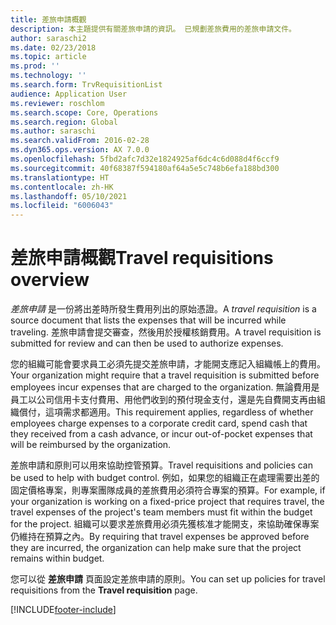 ```yaml
---
title: 差旅申請概觀
description: 本主題提供有關差旅申請的資訊。 已規劃差旅費用的差旅申請文件。
author: saraschi2
ms.date: 02/23/2018
ms.topic: article
ms.prod: ''
ms.technology: ''
ms.search.form: TrvRequisitionList
audience: Application User
ms.reviewer: roschlom
ms.search.scope: Core, Operations
ms.search.region: Global
ms.author: saraschi
ms.search.validFrom: 2016-02-28
ms.dyn365.ops.version: AX 7.0.0
ms.openlocfilehash: 5fbd2afc7d32e1824925af6dc4c6d088d4f6ccf9
ms.sourcegitcommit: 40f68387f594180af64a5e5c748b6efa188bd300
ms.translationtype: HT
ms.contentlocale: zh-HK
ms.lasthandoff: 05/10/2021
ms.locfileid: "6006043"
---
```

# <a name="travel-requisitions-overview"></a><span data-ttu-id="d03eb-104">差旅申請概觀</span><span class="sxs-lookup"><span data-stu-id="d03eb-104">Travel requisitions overview</span></span>

<span data-ttu-id="d03eb-105">*差旅申請* 是一份將出差時所發生費用列出的原始憑證。</span><span class="sxs-lookup"><span data-stu-id="d03eb-105">A *travel requisition* is a source document that lists the expenses that will be incurred while traveling.</span></span> <span data-ttu-id="d03eb-106">差旅申請會提交審查，然後用於授權核銷費用。</span><span class="sxs-lookup"><span data-stu-id="d03eb-106">A travel requisition is submitted for review and can then be used to authorize expenses.</span></span>

<span data-ttu-id="d03eb-107">您的組織可能會要求員工必須先提交差旅申請，才能開支應記入組織帳上的費用。</span><span class="sxs-lookup"><span data-stu-id="d03eb-107">Your organization might require that a travel requisition is submitted before employees incur expenses that are charged to the organization.</span></span> <span data-ttu-id="d03eb-108">無論費用是員工以公司信用卡支付費用、用他們收到的預付現金支付，還是先自費開支再由組織償付，這項需求都適用。</span><span class="sxs-lookup"><span data-stu-id="d03eb-108">This requirement applies, regardless of whether employees charge expenses to a corporate credit card, spend cash that they received from a cash advance, or incur out-of-pocket expenses that will be reimbursed by the organization.</span></span>

<span data-ttu-id="d03eb-109">差旅申請和原則可以用來協助控管預算。</span><span class="sxs-lookup"><span data-stu-id="d03eb-109">Travel requisitions and policies can be used to help with budget control.</span></span> <span data-ttu-id="d03eb-110">例如，如果您的組織正在處理需要出差的固定價格專案，則專案團隊成員的差旅費用必須符合專案的預算。</span><span class="sxs-lookup"><span data-stu-id="d03eb-110">For example, if your organization is working on a fixed-price project that requires travel, the travel expenses of the project's team members must fit within the budget for the project.</span></span> <span data-ttu-id="d03eb-111">組織可以要求差旅費用必須先獲核准才能開支，來協助確保專案仍維持在預算之內。</span><span class="sxs-lookup"><span data-stu-id="d03eb-111">By requiring that travel expenses be approved before they are incurred, the organization can help make sure that the project remains within budget.</span></span>

<span data-ttu-id="d03eb-112">您可以從 **差旅申請** 頁面設定差旅申請的原則。</span><span class="sxs-lookup"><span data-stu-id="d03eb-112">You can set up policies for travel requisitions from the **Travel requisition** page.</span></span>


[!INCLUDE[footer-include](../includes/footer-banner.md)]